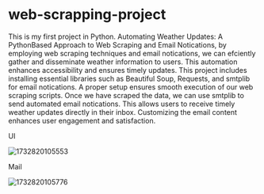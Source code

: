 # web-scrapping-project

This is my first project in Python.
Automating Weather Updates: A PythonBased Approach to Web Scraping and Email Notications, by employing web scraping techniques and email notications, we can efciently gather and disseminate weather information to users. This automation enhances accessibility and ensures timely updates.
This project includes installing essential libraries such as Beautiful Soup, Requests, and smtplib for email notications. A proper setup ensures smooth execution of our web scraping scripts.
Once we have scraped the data, we can use smtplib to send automated email notications. This allows users to receive timely weather updates directly in their inbox. Customizing the email content enhances user engagement and satisfaction.

UI

![1732820105553](https://github.com/user-attachments/assets/ea48ad51-58a6-4c6c-8002-7fe153d7273b)

Mail

![1732820105776](https://github.com/user-attachments/assets/8a0bd917-8c5e-481a-a1a0-0bafb7d2d8b9)
